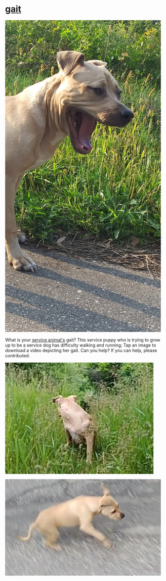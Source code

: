 # [gait](https://github.com/serviceanimals/gait)

[![SmilingBluing20190909.jpg](./SmilingBluing20190909.jpg)](https://github.com/serviceanimals/gait/raw/master/SmilingBluing20190909.jpg)

<!-- [![20190911_103704.gif](./20190911_103704.gif)](https://github.com/serviceanimals/gait/raw/master/20190911_103704.gif)
-->
What is your [service animal's](https://www.duckduckgo.com/?q=service+animal+faq+site%3Aada.gov) gait?  This service puppy who is trying to grow up to be a service dog has difficulty walking and running;  Tap an image to download a video depicting her gait.  Can you help?  If you can help, please contributed.

[![anterior.mp4](./IMG_20190626_135435.jpg)](https://github.com/serviceanimals/gait/raw/master/anterior.mp4)

[![dorsal.lateral.mp4](./IMG_20190626_132300.jpg)](https://github.com/serviceanimals/gait/raw/master/dorsal.lateral.mp4)

<!-- [Issues at this repository](https://github.com/serviceanimals/gait/issues)

[Pulls at this repository](https://github.com/serviceanimals/gait/pulls)

#EOF -->
